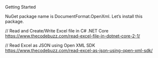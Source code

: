Getting Started

NuGet package name is DocumentFormat.OpenXml. Let’s install this package.

// Read and Create/Write Excel file in C# .NET Core
https://www.thecodebuzz.com/read-excel-file-in-dotnet-core-2-1/ 

// Read Excel as JSON using Open XML SDK
https://www.thecodebuzz.com/read-excel-as-json-using-open-xml-sdk/
